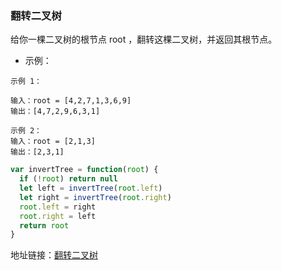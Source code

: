 ### 翻转二叉树

给你一棵二叉树的根节点 root ，翻转这棵二叉树，并返回其根节点。

- 示例：

```
示例 1：

输入：root = [4,2,7,1,3,6,9]
输出：[4,7,2,9,6,3,1]

示例 2：
输入：root = [2,1,3]
输出：[2,3,1]
```

```js
var invertTree = function(root) {
  if (!root) return null
  let left = invertTree(root.left)
  let right = invertTree(root.right)
  root.left = right
  root.right = left
  return root
}
```

地址链接：<a href='https://leetcode-cn.com/problems/invert-binary-tree' target='_blak'>翻转二叉树</a>
